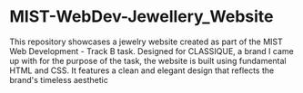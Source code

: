 # MIST-WebDev-Jewellery_Website
This repository showcases a jewelry website created as part of the MIST Web Development - Track B task. 
Designed for CLASSIQUE, a brand I came up with for the purpose of the task, the website is built using fundamental HTML and CSS. 
It features a clean and elegant design that reflects the brand's timeless aesthetic 
